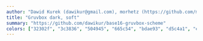 ```yaml
---
author: "Dawid Kurek (dawikur@gmail.com), morhetz (https://github.com/morhetz/gruvbox)"
title: "Gruvbox dark, soft"
summary: "https://github.com/dawikur/base16-gruvbox-scheme"
colors: ["32302f", "3c3836", "504945", "665c54", "bdae93", "d5c4a1", "ebdbb2", "fbf1c7", "fb4934", "fe8019", "fabd2f", "b8bb26", "8ec07c", "83a598", "d3869b", "d65d0e"]
---
```

